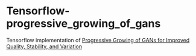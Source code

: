 # Tensorflow-progressive_growing_of_gans
Tensorflow implementation of [Progressive Growing of GANs for Improved Quality, Stability, and Variation](http://arxiv.org/abs/1710.10196)
